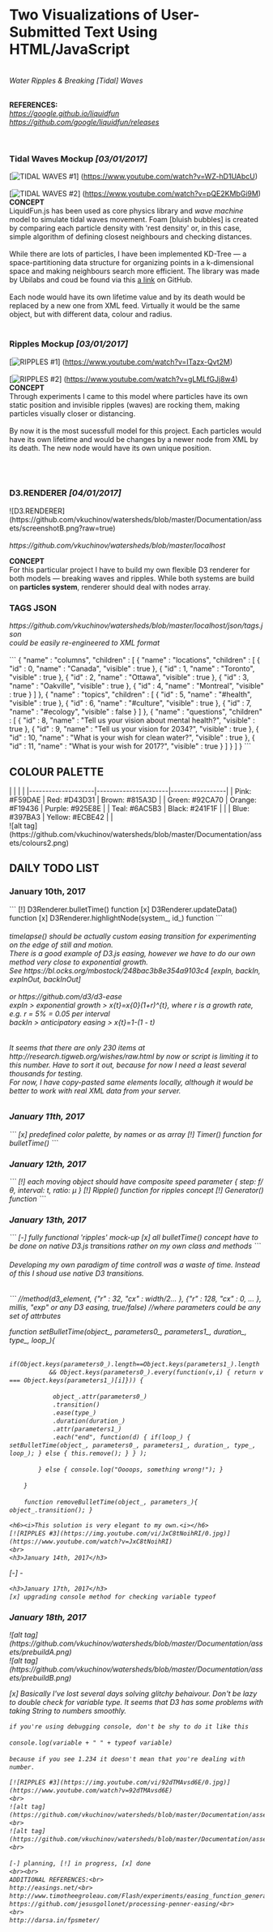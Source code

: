 <h1>Two Visualizations of User-Submitted Text Using HTML/JavaScript</h1><br>
<i>Water Ripples & Breaking [Tidal] Waves</i><br><br>

<b>REFERENCES:</b><br>
<i>https://google.github.io/liquidfun</i><br>
<i>https://github.com/google/liquidfun/releases</i><br>

<br>
<h3>Tidal Waves Mockup <i>[03/01/2017]</i></h3>

[![TIDAL WAVES #1](https://img.youtube.com/vi/WZ-hD1UAbcU/0.jpg)]
(https://www.youtube.com/watch?v=WZ-hD1UAbcU)
<br><br>
[![TIDAL WAVES #2](https://img.youtube.com/vi/pQE2KMbGi9M/0.jpg)]
(https://www.youtube.com/watch?v=pQE2KMbGi9M)
<br>
<b>CONCEPT</b><br>
LiquidFun.js has been used as core physics library and <i>wave machine</i> model to simulate tidal waves movement.
Foam [bluish bubbles] is created by comparing each particle density with 'rest density' or, in this case, simple
algorithm of defining closest neighbours and checking distances.
<br><br>
While there are lots of particles, I have been implemented KD-Tree — a space-partitioning data structure for organizing points 
in a k-dimensional space and making neighbours search more efficient. The library was made by Ubilabs and coud be found via this 
[a link](https://github.com/ubilabs/kd-tree-javascript) on GitHub.
<br><br>
Each node would have its own lifetime value and by its death would be replaced by a new one from XML feed. Virtually
it would be the same object, but with different data, colour and radius.
<br><br>

<h3>Ripples Mockup <i>[03/01/2017]</i></h3>

[![RIPPLES #1](https://img.youtube.com/vi/ITazx-Qvt2M/0.jpg)]
(https://www.youtube.com/watch?v=ITazx-Qvt2M)
<br>
<br>
[![RIPPLES #2](https://img.youtube.com/vi/gLMLfGJj8w4/0.jpg)]
(https://www.youtube.com/watch?v=gLMLfGJj8w4)
<br>
<b>CONCEPT</b><br>
Through experiments I came to this model where particles have its own static position and invisible ripples (waves) are 
rocking them, making particles visually closer or distancing.
<br><br>
By now it is the most sucessfull model for this project. Each particles would have its own lifetime and would be changes
by a newer node from XML by its death. The new node would have its own unique position.
<br><br>

<br>
<h3>D3.RENDERER <i>[04/01/2017]</i></h3>
![D3.RENDERER](https://github.com/vkuchinov/watersheds/blob/master/Documentation/assets/screenshotB.png?raw=true)
<br>
<br>
<i>https://github.com/vkuchinov/watersheds/blob/master/localhost</i><br>

<b>CONCEPT</b><br>
For this particular project I have to build my own flexible D3 renderer for both models — breaking waves and ripples.
While both systems are build on **particles system**, renderer should deal with nodes array.
<br>
<h3>TAGS JSON</h3>
<i>https://github.com/vkuchinov/watersheds/blob/master/localhost/json/tags.json</i>
<br><i>could be easily re-engineered to XML format</i><br>
<br>
```
{
    "name" : "columns", "children" : [
        { "name" : "locations", "children" : 
            [
                { "id" : 0, "name" : "Canada", "visible" : true },
                { "id" : 1, "name" : "Toronto", "visible" : true },
                { "id" : 2, "name" : "Ottawa", "visible" : true },
                { "id" : 3, "name" : "Oakville", "visible" : true },
                { "id" : 4, "name" : "Montreal", "visible" : true }
            ]
        },
       { "name" : "topics", "children" : 
            [
                { "id" : 5, "name" : "#health", "visible" : true },
                { "id" : 6, "name" : "#culture", "visible" : true },
                { "id" : 7, "name" : "#ecology", "visible" : false }
            ]
        },
        { "name" : "questions", "children" : 
            [
                { "id" : 8, "name" : "Tell us your vision about mental health?", "visible" : true },
                { "id" : 9, "name" : "Tell us your vision for 2034?", "visible" : true },
                { "id" : 10, "name" : "What is your wish for clean water?", "visible" : true },
                { "id" : 11, "name" : "What is your wish for 2017?", "visible" : true }
            ]
        }
    ]
}
```
<br>
<h2>COLOUR PALETTE</h2>
|                    |                      |                 |
|--------------------|----------------------|-----------------|
| Pink: #F59DAE      | Red: #D43D31         | Brown: #815A3D  |
| Green: #92CA70     | Orange: #F19436      | Purple: #925E8E |
| Teal: #6AC5B3      | Black: #241F1F       |                 |
| Blue: #397BA3      | Yellow: #ECBE42      |                 |
<br>
![alt tag](https://github.com/vkuchinov/watersheds/blob/master/Documentation/assets/colours2.png)
<br>
<h2>DAILY TODO LIST</h2>
<h3>January 10th, 2017</h3>
```
[!] D3Renderer.bulletTime() function
[x] D3Renderer.updateData() function
[x] D3Renderer.highlightNode(system_, id_) function
```
<h6><i>timelapse() should be actually custom easing transition for experimenting on the edge of still and motion.
<br>There is a good example of D3.js easing, however we have to do our own method very close to exponential growth.
<br>See https://bl.ocks.org/mbostock/248bac3b8e354a9103c4 [expIn, backIn, expInOut, backInOut]<br>
<br>or https://github.com/d3/d3-ease
<br>
expIn > exponential growth > x{t}=x{0}(1+r)^{t}, where r is a growth rate, e.g. r = 5% = 0.05 per interval<br>
backIn > anticipatory easing > x{t}=1-(1 - t)
<i></h6>
<h6><i>It seems that there are only 230 items at http://research.tigweb.org/wishes/raw.html by now
or script is limiting it to this number. Have to sort it out, because for now I need a least 
several thousands for testing.<br>For now, I have copy-pasted same elements locally, although 
it would be better to work with real XML data from your server.<i></h6>
<h3>January 11th, 2017</h3>
```
[x] predefined color palette, by names or as array
[!] Timer() function for bulletTime()
```
<h3>January 12th, 2017</h3>
```
[!] each moving object should have composite speed parameter { step: f/θ, interval: t, ratio: μ }
[!] Ripple() function for <i>ripples concept</i>
[!] Generator() function
```
<h3>January 13th, 2017</h3>
```
[-] fully functional 'ripples' mock-up 
[x] all bulletTime() concept have to be done on native D3.js transitions rather on my own class and methods
```
<h6><i>Developing my own paradigm of time controll was a waste of time. Instead of this I shoud use native D3 transitions.<i></h6>
```
//method(d3_element, {"r" : 32, "cx" : width/2... }, {"r" : 128, "cx" : 0, ... }, millis, "exp" or any D3 easing, true/false)
//where parameters could be any set of attrbutes

function setBulletTime(object_, parameters0_, parameters1_, duration_, type_, loop_){

            if(Object.keys(parameters0_).length==Object.keys(parameters1_).length 
               && Object.keys(parameters0_).every(function(v,i) { return v === Object.keys(parameters1_)[i]})) {
      
                object_.attr(parameters0_)
                .transition()
                .ease(type_)
                .duration(duration_)
                .attr(parameters1_)
                .each("end", function(d) { if(loop_) { setBulletTime(object_, parameters0_, parameters1_, duration_, type_, loop_); } else { this.remove(); } } ); 
                
            } else { console.log("Oooops, something wrong!"); }

        }
        
        function removeBulletTime(object_, parameters_){ object_.transition(); }
```
<h6><i>This solution is very elegant to my own.<i></h6>
[![RIPPLES #3](https://img.youtube.com/vi/JxC8tNoihRI/0.jpg)]
(https://www.youtube.com/watch?v=JxC8tNoihRI)
<br>
<h3>January 14th, 2017</h3>
```
[-] - 
```
<h3>January 17th, 2017</h3>
[x] upgrading console method for checking variable typeof
```
<h3>January 18th, 2017</h3>
![alt tag](https://github.com/vkuchinov/watersheds/blob/master/Documentation/assets/prebuildA.png)<br>
![alt tag](https://github.com/vkuchinov/watersheds/blob/master/Documentation/assets/prebuildB.png)<br>

[x] Basically I've lost several days solving glitchy behaivour. Don't be lazy to double check for variable type.
    It seems that D3 has some problems with taking String to numbers smoothly.
   
    if you're using debugging console, don't be shy to do it like this 
    
    console.log(variable + " " + typeof variable)
    
    because if you see 1.234 it doesn't mean that you're dealing with number.
```
[![RIPPLES #3](https://img.youtube.com/vi/92dTMAvsd6E/0.jpg)]
(https://www.youtube.com/watch?v=92dTMAvsd6E)
<br>
![alt tag](https://github.com/vkuchinov/watersheds/blob/master/Documentation/assets/prebuildA.png)<br>
![alt tag](https://github.com/vkuchinov/watersheds/blob/master/Documentation/assets/prebuildB.png)<br>

[-] planning, [!] in progress, [x] done
<br><br>
ADDITIONAL REFERENCES:<br>
http://easings.net/<br>
http://www.timotheegroleau.com/Flash/experiments/easing_function_generator.htm<br>
https://github.com/jesusgollonet/processing-penner-easing/<br>
<br>
http://darsa.in/fpsmeter/

